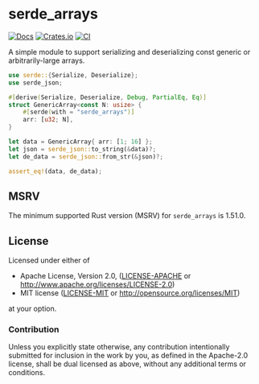 # serde_arrays

[![Docs](https://docs.rs/serde_arrays/badge.svg)](https://docs.rs/serde_arrays/)
[![Crates.io](https://img.shields.io/crates/v/serde_arrays.svg)](https://crates.io/crates/serde_arrays)
[![CI](https://github.com/Kromey/serde_arrays/actions/workflows/rust.yml/badge.svg)](https://github.com/Kromey/serde_arrays/actions/workflows/rust.yml)

A simple module to support serializing and deserializing const generic or arbitrarily-large arrays.

```rust
use serde::{Serialize, Deserialize};
use serde_json;

#[derive(Serialize, Deserialize, Debug, PartialEq, Eq)]
struct GenericArray<const N: usize> {
    #[serde(with = "serde_arrays")]
    arr: [u32; N],
}

let data = GenericArray{ arr: [1; 16] };
let json = serde_json::to_string(&data)?;
let de_data = serde_json::from_str(&json)?;

assert_eq!(data, de_data);
```

## MSRV

The minimum supported Rust version (MSRV) for `serde_arrays` is 1.51.0.

## License

Licensed under either of

 * Apache License, Version 2.0, ([LICENSE-APACHE](LICENSE-APACHE) or
   http://www.apache.org/licenses/LICENSE-2.0)
 * MIT license ([LICENSE-MIT](LICENSE-MIT) or http://opensource.org/licenses/MIT)

at your option.

### Contribution

Unless you explicitly state otherwise, any contribution intentionally submitted
for inclusion in the work by you, as defined in the Apache-2.0 license, shall be dual licensed as
above, without any additional terms or conditions.
